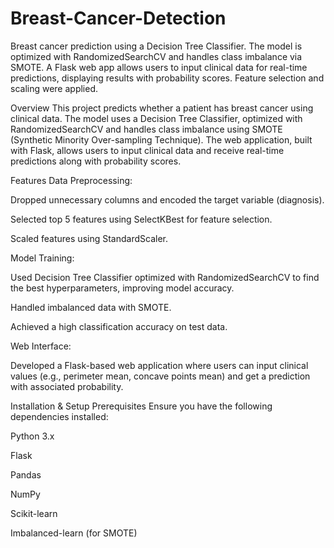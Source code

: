 # Breast-Cancer-Detection
Breast cancer prediction using a Decision Tree Classifier. The model is optimized with RandomizedSearchCV and handles class imbalance via SMOTE. A Flask web app allows users to input clinical data for real-time predictions, displaying results with probability scores. Feature selection and scaling were applied.

Overview
This project predicts whether a patient has breast cancer using clinical data. The model uses a Decision Tree Classifier, optimized with RandomizedSearchCV and handles class imbalance using SMOTE (Synthetic Minority Over-sampling Technique). The web application, built with Flask, allows users to input clinical data and receive real-time predictions along with probability scores.

Features
Data Preprocessing:

Dropped unnecessary columns and encoded the target variable (diagnosis).

Selected top 5 features using SelectKBest for feature selection.

Scaled features using StandardScaler.

Model Training:

Used Decision Tree Classifier optimized with RandomizedSearchCV to find the best hyperparameters, improving model accuracy.

Handled imbalanced data with SMOTE.

Achieved a high classification accuracy on test data.

Web Interface:

Developed a Flask-based web application where users can input clinical values (e.g., perimeter mean, concave points mean) and get a prediction with associated probability.

Installation & Setup
Prerequisites
Ensure you have the following dependencies installed:

Python 3.x

Flask

Pandas

NumPy

Scikit-learn

Imbalanced-learn (for SMOTE)
